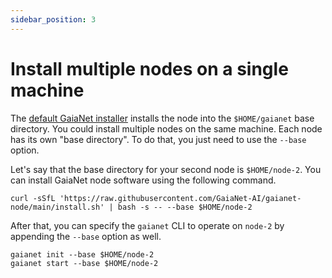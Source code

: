 ```yaml
---
sidebar_position: 3
---
```


# Install multiple nodes on a single machine

The [default GaiaNet installer](../quick-start) installs the node into the `$HOME/gaianet` base directory. 
You could install multiple nodes on the same machine. Each node has its own "base directory".
To do that, you just need to use the `--base` option. 

Let's say that the base directory for your second node is `$HOME/node-2`.
You can install GaiaNet node software using the following command.

```
curl -sSfL 'https://raw.githubusercontent.com/GaiaNet-AI/gaianet-node/main/install.sh' | bash -s -- --base $HOME/node-2
```

After that, you can specify the `gaianet` CLI to operate on `node-2` by appending the `--base` option as well.

```
gaianet init --base $HOME/node-2
gaianet start --base $HOME/node-2
```

